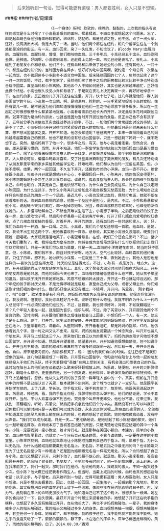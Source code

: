 > 后来她听到一句话，觉得可能更有道理：男人都要胜利，女人只是不想输。

###指
####作者/周耀辉

						（《一个身体》系列）软软的，绵绵的，黏黏的，上次我的指头有这样的感觉是什么时候了？小高看着眼前的面粉，揉着揉着，不由自主就想起这个问题来。忘了，却记起血玛告诉他别看面粉软软的，绵绵的，黏黏的，却是易燃之物，他不信，点了一根火柴，还好，没有搞出大祸，倒是大笑了一场。当时，他们两个都住在纽约，和几个留学生住在一个到处都是涂鸦的街区。有一天，血玛回家，染了一头红发，不知谁说了，Bloody Mary!血腥玛丽，血腥玛丽，血腥玛丽，慢慢，他们都叫她血玛。三十多年后，小高已经五十出头，血玛刚刚去世。是肺癌，好凶啊，小高收到消息，还赶得上见她一面，再见已经是丧礼了。丧礼上，小高碰到了老朋友小乔和悬悬。他们三个，还有血玛和后来做了她老公的小陈，还有其他人，一共十个，都是在纽约认识的，当时因为身在异乡，想好好的吃中国菜啊，就约定一个月总有一次聚在一起烧饭，也不管厨房多小多脏多不适合烧中国菜。后来陆续回国的七个人，居然也延续了这个一月一次的饭局，不过，都不在家了，虽然他们买了房子之后的厨房都比较大比较干净也特别适合烧中国菜。直至血玛和小陈离婚，其他五个人不知如何是好，其实也是大家越来越忙，正好借此做个终结。小高也很久没见小乔和悬悬了，于是就在丧礼上决定再聚一次，再好好地悼念一下，在血玛的家，反正她的儿子开开还住在这里。开开。快十七了吧，过几年就是他们一群人到美国留学的年纪。小高第一次见他，啊，是他满月，胖胖的，一只手紧紧地捉着小高的食指。像所有婴儿一样，是不是因为他们都知道慢慢慢慢在他们一生之中必须放下很多很多，所以在一生起初之时很想很想什么都紧紧地捉着。小高看着面前已经长大的开开，决定此后多花时间跟他见面，就算不因为是血玛的朋友，也就当是因为当时开开捉过他的食指。反正自己也不会有孩子了，五年前分手的男朋友其实也提过养孩子的事，不过，一如他们两个常常提出讨论的事情，总是不了了之。小高好想问开开记得当时紧紧捉过自己的食指吗。但他最后只是问他未来有什么打算、想不想出国留学之类。开开不知道。他怎会知道呢？爸爸离开了，本来一直照顾着自己的妈妈越来越需要自己的照顾，他也不是真的没有想过出国留学，只是一想起剩下妈妈一个，就不敢想下去。突然，是妈妈剩下了他一个。很多年之后，有天，他与小高走着走着，忽然会说，自由，原来是要习惯的。当然，开开不知道，他们一群留学生当时统统以为他妈妈血玛是最习惯自由的一个。除了让她看来很像吉普赛人的一头红发，还爱喝酒爱抽烟。那个到处都是涂鸦的街区，人人都说可怕，偏偏血玛非常喜欢，交了好些非洲裔啊拉丁美洲裔的朋友，有几次还特别烧了从朋友那里学来的家乡菜给其他留学生吃，好难吃啊。他们都以为血玛一定留在美国。但，小陈不愿啊。结果，两个一起回国，不久生下开开，还搬到市郊的小洋房。血玛一直不开心。她曾经跟小高说，叫孩子开开就是想他开开心心，不要跟妈妈一样。小陈离开，她的情况变得更坏，骂小陈怨婚姻骂社会怨生活骂世界怨命运。谁说的，挥着食指指责人的，总会屈着四根手指指向自己。血玛也明白，其实是自己。但她依然不明白，为什么自己会变成这样。为什么自己决定跟小陈回国，为什么生孩子，为什么小陈离开之后如此不能自拔整天愁眉苦脸，为什么明知自己这样只会叫爱自己的朋友一个一个疏远。最近几年，小高也没见过血玛，偶然打电话，她就不断在说着难听的话。收到血玛患病的消息，他第一个反应不是担心，是内疚。不过，小乔和悬悬都安慰小高，说起码今天我们都在，都一起悼念她啊。况且，像血玛那样怨怨骂骂的，也难怪朋友怕找她的。人，多懂得劝解自己，不然也真难以生活下去，小高想了半晌，之后把刚做好的饺子放在一旁，血玛爱吃饺子啊，然后和小乔悬悬一起走到客厅中央，打开了好几瓶血玛爱喝的粉红香槟，点了几根血玛爱抽的香烟，对着开开，开开的朋友，还有血玛的一些邻居和家人，说：好，我们为血玛干一杯酒，抽一口烟。之后，小高说，我们几个朋友还想唱一首歌，给血玛，是她，哎，我说不出生前这两个字，是她很喜欢的一首歌。悬悬说，其实是小高很久没唱歌，硬要我们跟她一起唱呢。大家疏疏落落地笑了。小高望着悬悬，在想，我们三个还会见面吗？不过，至少今天我们重聚了。我，我将会成为皇帝而你，你将会成为皇后虽然没有什么可以把他们赶走我们可以打败他们，只是一天我们可以成为英雄，只是一天……血玛的小洋房建在市郊，她当时好不愿意，但，小陈说，我们钱不多，而且对孩子好啊，地方大，空气也比较好。血玛喜欢的纽约街区，只住了四年，想不到，她讨厌的小洋房，一住就是二三十年，直到她去世。其他人是否也是这样的——喜欢的总是住得太短，讨厌的总是住得太长。不过，小陈有一点是对的，地方大。这时，开开就跟他的三个朋友站在大阳台上。其实，这个聚会大部分时间他们都在大阳台上。开开的朋友芮恩是他邻居，而他的妈妈今天也来了，血玛有时情绪低落得什么也不做，她从孩子那里知道后，就叫孩子找开开来她家吃饭。芮恩不想跟妈妈太接近，开开这一群也就站得远远的。那个年纪的孩子都讨厌父母，不是觉得啰嗦就是尴尬，直至自己成为父母，或者父母去世。你们知道刚才他们唱的歌叫什么，我妈妈好像从来没有播过，不错啊，开开问。芮恩答， 刚才我问了，叫“英雄”，歌名本身是有引号的，你妈妈的朋友告诉我是有讽刺的意味，他很奇怪我没听过，我没说啊，但我想，我比你年轻好几十年，没听过有什么奇怪。我就不明白为什么上一代的人总觉得下一代必须知道他们经过的。不过，这首歌，我也觉得好听，对啊，不如就翻唱这一首？几个年轻人走在一起，就是因为音乐，组乐队啊。不过，除了芮恩以外，开开跟其他两个不算真的熟。没时间啊。开开跟他们排练之后往往都会马上回家，不想妈妈一个人。有一次，他忘了是什么原因，晚了，打开门，家里出奇的安静，开开本能地跑到妈妈房间，在浴室里发现妈妈坐在地上，手里拿着剃刀，滴着血。从医院回来，开开看看浴缸，都是妈妈的指印，红的，他仿佛看到几个字，但一时之间又认不出来。后来，妈妈的朋友说要搞一个悼念聚会，叫开开也请几个朋友来，开开马上想起这三个人。原来他们比自己以为的更亲了。妈妈的朋友刚才问他想不想出国留学，开开说不知道。然后开开望着他，他望着开开，开开知道他很想鼓励他，但不知说什么。开开当然不知道，面前的叔叔后来真的花了很多时间跟他一起，然后有一天，开开会告诉他，自由，原来是要习惯的。然后叔叔笑了，说： 因为到我们自由的时候，往往已经不是我们想象的滋味。这几句话最后成了一首歌。开开没有出国留学，他和这时在阳台上与他一起的朋友继续投入于他们的乐队，终于凭着翻唱“英雄”在网上受到关注，有机会演出和发表自己的作品。此时站在阳台上的他们还在谈着选什么歌来好好翻唱放上网。芮恩说，随便啦，开开的贝斯弹得超好，翻唱什么都行。更重要的是，另一个朋友说，他长得帅，听说弹贝斯的都长得特别帅。开开马上追着他打。忽然，他从失去妈妈的孩子变回一群年轻人当中的一个。其实，假如在开开念初中的时候不是已经认识了芮恩，根本就弹不到贝斯，这个城市也就少了一支乐队。他是跟学长开始学吉他的，上了几课，学长说，你手指太短，弹不到吉他了，放弃吧。他跟芮恩说起这件事，芮恩说，神经病，看，我的手指比你短，我弹得到你怎么弹不到。他们的结论是，学长不喜欢开开。当然，不讨人欢喜与弹不到吉他，究竟哪个叫开开更难受，他也分不清。过来过来，我找到一首翻唱的，听听，芮恩说，然后把手机拿到他们四个的中央。虽然没有什么可以叫我们一起但我们可以偷时间只是一天我们可以成为英雄，永永远远你说呢……聚在血玛家里的人，全部都不知道其实当她早几天晚上躺在床上的时候，也真的想起了这首歌。她的嘴微微翕动着，没有哼出声音。“我们可以成为英雄，只是一天……”更准确地说，是她想起了和小陈结婚的那天，她们也一起听着这首歌。血玛根本忘了当初答应结婚的原因，只是清楚地记得答应结婚的其中一个条件。小陈一定要找到一座小教堂，她才肯行礼，就是那种在美国小镇的，木建的，简单的小教堂。血玛在电影里看过，也就立了一个只有自己知道的愿，不管与谁结婚，一定要在这样的小教堂里。小陈果然找到，血玛也就乖乖地让小陈把戒指戴到自己的手指上。啊，那根手指，为什么叫无名指，为什么结婚戒指都要戴到无名指上。无名指，不是五指之中最无用的吗？也许婚姻只是为了让无名指至少有一种用途？还是因为婚姻跟无名指一样毫无用处，所以？血玛想起了自己与小陈。血玛又想起了开开，只剩下他了，血玛最不放心的，就是他。那天小高来看她，答应会照顾开开的，他会吗？他会的，老朋友了，不见他多长时间了，他一听到我病重，马上赶来，还在我床前哭了。我们一起哭。那时我们在纽约，他说他的男人，我说我的男人，不知一起哭过多少次。但小陈？他大概已经把我看作陌生人。但当时，当戴上戒指的时候，血玛也真的想起这句老话：执子之手，与子偕老。后来她听到一句话，觉得可能更有道理：男人都要胜利，女人只是不想输。只是不想失去握着的。因此，也就一起回国，一起生孩子，一起搬到那个鬼地方。那次她割脉，其实很想用自己的血在浴缸上留下一些涂鸦，像那些年在纽约陪着她过日子的，但，没力气。此刻躺在床上的血玛更加没力气了。她知道自己过不了这个晚上，很想多抽一根烟。她左手的食指动了一下，指头很黄。最好开开这个时候过来捉着她的手。她想起了开开还在吮手指的模样，也想起了多久没有触碰过开开，自从他长大了，再也不许妈妈触碰他。一辈子，我的身体被多少人的指头触碰过，我的指头又触碰过多少人的身体。血玛很想再抽一根烟，很想再触碰开开，甚至任何一个身体。她很累了，却不想睡。我的孩子还在，我不能死我不能死我不能死。她左手的食指又动了一下，颤颤的颤颤的，静下来，止在洁白的床单上。床单仿佛因此稍稍的，黄了，而她的指头稍稍的，白了。2014.08.30／香港			  		